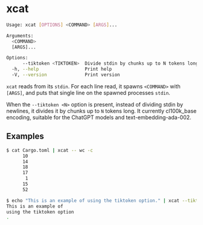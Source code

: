 # xcat

```bash
Usage: xcat [OPTIONS] <COMMAND> [ARGS]...

Arguments:
  <COMMAND>
  [ARGS]...

Options:
      --tiktoken <TIKTOKEN>  Divide stdin by chunks up to N tokens long
  -h, --help                 Print help
  -V, --version              Print version
```

`xcat` reads from its `stdin`. For each line read, it spawns `<COMMAND>` with
`[ARGS]`, and puts that single line on the spawned processes `stdin`.

When the `--tiktoken <N>` option is present, instead of dividing stdin by
newlines, it divides it by chunks up to `N` tokens long. It currently
cl100k_base	encoding, suitable for the ChatGPT models and
text-embedding-ada-002.

## Examples

```bash
$ cat Cargo.toml | xcat -- wc -c
      10
      14
      18
      17
       1
      15
      52
```

```bash
$ echo "This is an example of using the tiktoken option." | xcat --tiktoken 5 -- cat
This is an example of
using the tiktoken option
.
```
